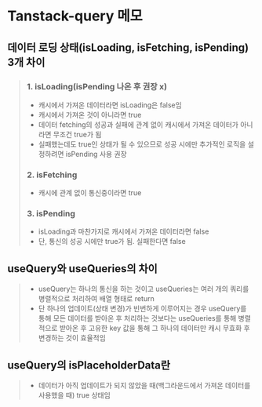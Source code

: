 # Tanstack-query 메모

## 데이터 로딩 상태(isLoading, isFetching, isPending) 3개 차이
> ### 1. isLoading(isPending 나온 후 권장 x)
> * 캐시에서 가져온 데이터라면 isLoading은 false임
> * 캐시에서 가져온 것이 아니라면 true
> * 데이터 fetching의 성공과 실패에 관계 없이 캐시에서 가져온 데이터가 아니라면 무조건 true가 됨
> * 실패했는데도 true인 상태가 될 수 있으므로 성공 시에만 추가적인 로직을 설정하려면 isPending 사용 권장
> ### 2. isFetching
> * 캐시에 관계 없이 통신중이라면 true
> ### 3. isPending
> * isLoading과 마찬가지로 캐시에서 가져온 데이터라면 false
> * 단, 통신의 성공 시에만 true가 됨. 실패한다면 false

## useQuery와 useQueries의 차이
> * useQuery는 하나의 통신을 하는 것이고 useQueries는 여러 개의 쿼리를 병렬적으로 처리하여 배열 형태로 return
> * 단 하나의 업데이트(상태 변경)가 빈번하게 이루어지는 경우 useQuery를 통해 모든 데이터를 받아온 후 처리하는 것보다는 useQueries를 통해 병렬적으로 받아온 후 고유한 key 값을 통해 그 하나의 데이터만 캐시 무효화 후 변경하는 것이 효율적임

## useQuery의 isPlaceholderData란
> * 데이터가 아직 업데이트가 되지 않았을 때(백그라운드에서 가져온 데이터를 사용했을 때) true 상태임